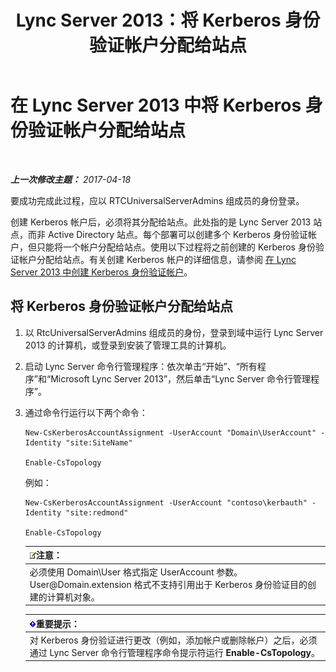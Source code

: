 ﻿---
title: Lync Server 2013：将 Kerberos 身份验证帐户分配给站点
TOCTitle: 将 Kerberos 身份验证帐户分配给站点
ms:assetid: 3d9c587c-c8b8-4f81-8ed9-1458a31fc292
ms:mtpsurl: https://technet.microsoft.com/zh-cn/library/Gg425901(v=OCS.15)
ms:contentKeyID: 49312592
ms.date: 04/20/2017
mtps_version: v=OCS.15
ms.translationtype: HT
---

# 在 Lync Server 2013 中将 Kerberos 身份验证帐户分配给站点

 

_**上一次修改主题：** 2017-04-18_

要成功完成此过程，应以 RTCUniversalServerAdmins 组成员的身份登录。

创建 Kerberos 帐户后，必须将其分配给站点。此处指的是 Lync Server 2013 站点，而非 Active Directory 站点。每个部署可以创建多个 Kerberos 身份验证帐户，但只能将一个帐户分配给站点。使用以下过程将之前创建的 Kerberos 身份验证帐户分配给站点。有关创建 Kerberos 帐户的详细信息，请参阅 [在 Lync Server 2013 中创建 Kerberos 身份验证帐户](lync-server-2013-create-a-kerberos-authentication-account.md)。

## 将 Kerberos 身份验证帐户分配给站点

1.  以 RtcUniversalServerAdmins 组成员的身份，登录到域中运行 Lync Server 2013 的计算机，或登录到安装了管理工具的计算机。

2.  启动 Lync Server 命令行管理程序：依次单击“开始”、“所有程序”和“Microsoft Lync Server 2013”，然后单击“Lync Server 命令行管理程序”。

3.  通过命令行运行以下两个命令：
    
        New-CsKerberosAccountAssignment -UserAccount "Domain\UserAccount" -Identity "site:SiteName"
    
        Enable-CsTopology
    
    例如：
    
        New-CsKerberosAccountAssignment -UserAccount "contoso\kerbauth" -Identity "site:redmond"
    
        Enable-CsTopology
    
    <table>
    <thead>
    <tr class="header">
    <th><img src="images/Dn783119.note(OCS.15).gif" title="note" alt="note" />注意：</th>
    </tr>
    </thead>
    <tbody>
    <tr class="odd">
    <td>必须使用 Domain\User 格式指定 UserAccount 参数。User@Domain.extension 格式不支持引用出于 Kerberos 身份验证目的创建的计算机对象。</td>
    </tr>
    </tbody>
    </table>
    
    <table>
    <thead>
    <tr class="header">
    <th><img src="images/Gg398794.important(OCS.15).gif" title="important" alt="important" />重要提示：</th>
    </tr>
    </thead>
    <tbody>
    <tr class="odd">
    <td>对 Kerberos 身份验证进行更改（例如，添加帐户或删除帐户）之后，必须通过 Lync Server 命令行管理程序命令提示符运行 <strong>Enable-CsTopology</strong>。</td>
    </tr>
    </tbody>
    </table>


